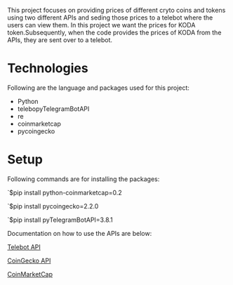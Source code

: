 This project focuses on providing prices of different cryto coins and tokens using two different APIs and seding those prices to a telebot where the users can view them. In this project we want the prices for KODA token.Subsequently, when the code provides the prices of KODA from the APIs, they are sent over to a telebot. 


# Technologies
Following are the language and packages used for this project:
* Python
* telebopyTelegramBotAPI
* re
* coinmarketcap
* pycoingecko


# Setup

Following commands are for installing the packages:

`$pip install  python-coinmarketcap=0.2

`$pip install  pycoingecko=2.2.0

`$pip install pyTelegramBotAPI=3.8.1

Documentation on how to use the APIs are below:

[Telebot API](https://github.com/eternnoir/pyTelegramBotAPI)

[CoinGecko API](https://github.com/man-c/pycoingecko)

[CoinMarketCap](https://coinmarketcap.com/api/)
